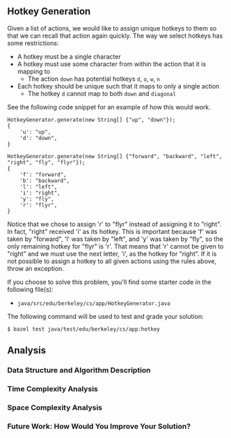 Hotkey Generation
-----------------
Given a list of actions, we would like to assign unique hotkeys to them so that we can recall that
action again quickly. The way we select hotkeys has some restrictions:

- A hotkey must be a single character
- A hotkey must use some character from within the action that it is mapping to
    - The action `down` has potential hotkeys `d`, `o`, `w`, `n`
- Each hotkey should be unique such that it maps to only a single action
    - The hotkey `d` cannot map to both `down` and `diagonal`

See the following code snippet for an example of how this would work.

    HotkeyGenerator.generate(new String[] {"up", "down"});
    {
        'u': "up",
        'd': "down",
    }

    HotkeyGenerator.generate(new String[] {"forward", "backward", "left", "right", "fly", "flyr"});
    {
        'f': "forward",
        'b': "backward",
        'l': "left",
        'i': "right",
        'y': "fly",
        'r': "flyr",
    }

Notice that we chose to assign 'r' to "flyr" instead of assigning it to "right". In fact, "right"
received 'i' as its hotkey. This is important because 'f' was taken by "forward", 'l' was taken by
"left", and 'y' was taken by "fly", so the only remaining hotkey for "flyr" is 'r'. That means that
'r' cannot be given to "right" and we must use the next letter, 'i', as the hotkey for "right". If
it is not possible to assign a hotkey to all given actions using the rules above, throw an
exception.

If you choose to solve this problem, you'll find some starter code in the following file(s):

- `java/src/edu/berkeley/cs/app/HotkeyGenerator.java`

The following command will be used to test and grade your solution:

    $ bazel test java/test/edu/berkeley/cs/app:hotkey

Analysis
--------
### Data Structure and Algorithm Description

### Time Complexity Analysis

### Space Complexity Analysis

### Future Work: How Would You Improve Your Solution?
